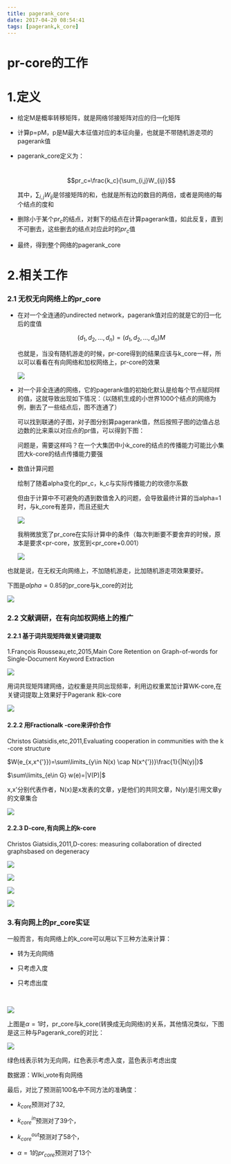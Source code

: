 ```yaml
---
title: pagerank_core
date: 2017-04-20 08:54:41
tags: [pagerank,k_core]
---
```


# pr-core的工作

# 1.定义

- 给定M是概率转移矩阵，就是网络邻接矩阵对应的归一化矩阵

- 计算p=pM，p是M最大本征值对应的本征向量，也就是不带随机游走项的pagerank值

- pagerank_core定义为：

  ​		$$pr_c=\frac{k_c}{\sum_{i,j}W_{ij}}$$

  其中，$\sum_{i,j}W_{ij}$是邻接矩阵的和，也就是所有边的数目的两倍，或者是网络的每个结点的度和

- 删除小于某个$pr_c$的结点，对剩下的结点在计算pagerank值，如此反复，直到不可删去，这些删去的结点对应此时的$pr_c$值

- 最终，得到整个网络的pagerank_core


# 2.相关工作

### 2.1 无权无向网络上的pr_core

- 在对一个全连通的undirected network，pagerank值对应的就是它的归一化后的度值

  $$(d_1,d_2,...,d_n)=(d_1,d_2,...,d_n)M$$

  也就是，当没有随机游走的时候，pr-core得到的结果应该与k_core一样，所以可以看看在有向网络和加权网络上，pr-core的效果

  ![](http://imglf0.nosdn.127.net/img/Q20zbTVFMnRqRVVBOW9FNkh6dWVoSllQSlRGWHN1akxWNDJGZXh2Unl1eG9yUVc4TWk0cGxRPT0.png?imageView&thumbnail=1680x0&quality=96&stripmeta=0&type=jpg)

- 对一个非全连通的网络，它的pagerank值的初始化默认是给每个节点赋同样的值，这就导致出现如下情况：（以随机生成的小世界1000个结点的网络为例，删去了一些结点后，图不连通了）

  可以找到联通的子图，对子图分别算pagerank值，然后按照子图的边值占总边数的比来乘以对应点的pr值，可以得到下图：

  问题是，需要这样吗？在一个大集团中小k_core的结点的传播能力可能比小集团大k-core的结点传播能力要强

- 数值计算问题

  绘制了随着alpha变化的pr_c，k_c与实际传播能力的坎德尔系数

  但由于计算中不可避免的遇到数值舍入的问题，会导致最终计算的当alpha=1时，与k_core有差异，而且还挺大

  ![](http://imglf1.nosdn.127.net/img/Q20zbTVFMnRqRVdnejFseXNrd1BMcHNVcVdsZC80TGp3MWZDV004WjJUZG5kNDNtZ0dMZ25BPT0.png?imageView&thumbnail=1680x0&quality=96&stripmeta=0&type=jpg)

  我稍微放宽了pr_core在实际计算中的条件（每次判断要不要舍弃的时候，原本是要求<pr-core，放宽到<pr_core+0.001）

  ![](http://imglf1.nosdn.127.net/img/Q20zbTVFMnRqRVdnejFseXNrd1BMdVZWcHN6blJBenBXSDhwMGoxQVpBQUtpRlA4TFlJNVNRPT0.png?imageView&thumbnail=1680x0&quality=96&stripmeta=0&type=jpg)

也就是说，在无权无向网络上，不加随机游走，比加随机游走项效果要好。



下图是$alpha=0.85$的pr_core与k_core的对比

![](http://imglf0.nosdn.127.net/img/Q20zbTVFMnRqRVVBOW9FNkh6dWVoTXJvdHJWVStGenZrSjk2TkoxOUQrVytMQVhiRGlPdS9RPT0.png?imageView&thumbnail=1680x0&quality=96&stripmeta=0&type=jpg)





### 2.2 文献调研，在有向加权网络上的推广

#### 2.2.1 基于词共现矩阵做关键词提取

1.François Rousseau,etc,2015,Main Core Retention on Graph-of-words for Single-Document Keyword Extraction

![](http://imglf2.nosdn.127.net/img/Q20zbTVFMnRqRVd6K2hHSXN4KzNpcStXQWxzQjJyOWMyd0RIQU1ZbytyUDdsMnNVUXp4cldBPT0.png?imageView&thumbnail=1680x0&quality=96&stripmeta=0&type=jpg)

用词共现矩阵建网络，边权重是共同出现频率，利用边权重累加计算WK-core,在关键词提取上效果好于Pagerank 和k-core

![](http://imglf2.nosdn.127.net/img/Q20zbTVFMnRqRVd6K2hHSXN4KzNpdCtBdTJnSlNrOE9LZFk2dER0NVM0ZWlPZ1AyNEJQaklRPT0.png?imageView&thumbnail=1680x0&quality=96&stripmeta=0&type=jpg)



#### 2.2.2 用Fractionalk -core来评价合作

Christos Giatsidis,etc,2011,Evaluating cooperation in communities with the k -core structure

$W(e_{x,x^{'}})=\sum\limits_{y\in N(x) \cap N(x^{'})}\frac{1}{|N(y)|}$ 

$\sum\limits_{e\in G} w(e)=|V(P)|$

x,x'分别代表作者，N(x)是x发表的文章，y是他们的共同文章，N(y)是引用文章y的文章集合

![](http://imglf2.nosdn.127.net/img/Q20zbTVFMnRqRVd6K2hHSXN4KzNpcEo5ZVFmUTNLY3ZPYTBFNXpHVzhER3JaSXBkOHpjWWZ3PT0.png?imageView&thumbnail=500x0&quality=96&stripmeta=0&type=jpg)





#### 2.2.3 D-core,有向网上的k-core

Christos Giatsidis,2011,D-cores: measuring collaboration of directed graphsbased on degeneracy

![](http://imglf1.nosdn.127.net/img/Q20zbTVFMnRqRVd6K2hHSXN4KzNpaGpORlAxZ2NBMTR1dnppTWJxMnZSS3NRR3l0eUpGaEV3PT0.png?imageView&thumbnail=500x0&quality=96&stripmeta=0&type=jpg)

![](http://imglf2.nosdn.127.net/img/Q20zbTVFMnRqRVd6K2hHSXN4KzNpaXJHbE1VUHhMM2VXVFhEOEI3dll1am9aUjZXTWozbzdBPT0.png?imageView&thumbnail=500x0&quality=96&stripmeta=0&type=jpg)

![](http://imglf0.nosdn.127.net/img/Q20zbTVFMnRqRVd6K2hHSXN4KzNpc0J5Z0VDUTdYdkRlYkltVFNrWjRJWkZHZWEzU28wOXdnPT0.png?imageView&thumbnail=1680x0&quality=96&stripmeta=0&type=jpg)

![](http://imglf1.nosdn.127.net/img/Q20zbTVFMnRqRVd6K2hHSXN4KzNpdUgyS0xUeFEzM3BSQ1BCdUIrUWd1STNVU3RBSjJzZWJnPT0.png?imageView&thumbnail=1680x0&quality=96&stripmeta=0&type=jpg)



### 3.有向网上的pr_core实证

一般而言，有向网络上的k_core可以用以下三种方法来计算：

- 转为无向网络

- 只考虑入度

- 只考虑出度

  ​

![](http://imglf0.nosdn.127.net/img/Q20zbTVFMnRqRVdXckIxSHIwbU1KL3JxVWRjL0ZqMkdGQzNVWmJ6cE10VFFqYzRsL281cllnPT0.png?imageView&thumbnail=1680x0&quality=96&stripmeta=0&type=jpg)

上图是$\alpha=1$时，pr_core与k_core(转换成无向网络)的关系，其他情况类似，下图是这三种与Pagerank_core的对比：

![](http://imglf0.nosdn.127.net/img/Q20zbTVFMnRqRVdXckIxSHIwbU1KOEJ3UVBYcHkwSkhMVWI3M3NTbXpXYjJ6R2ltdnZMeEVRPT0.png?imageView&thumbnail=1680x0&quality=96&stripmeta=0&type=jpg)

绿色线表示转为无向网，红色表示考虑入度，蓝色表示考虑出度

数据源：WIki_vote有向网络



最后，对比了预测前100名中不同方法的准确度：

- $k_{core}$预测对了32,


- $k^{in}_{core}$预测对了39个，
- $k^{out}_{core}$预测对了58个，
- $\alpha=1$的$pr_{core}$预测对了13个